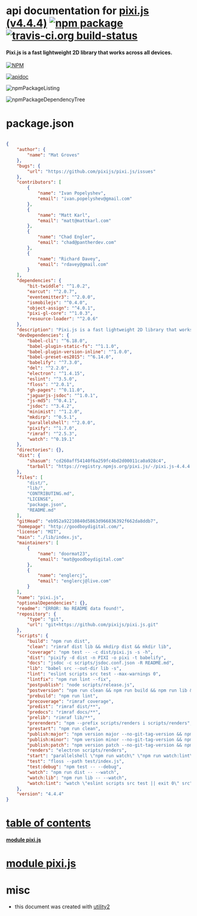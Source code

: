 # api documentation for  [pixi.js (v4.4.4)](http://goodboydigital.com/)  [![npm package](https://img.shields.io/npm/v/npmdoc-pixi.js.svg?style=flat-square)](https://www.npmjs.org/package/npmdoc-pixi.js) [![travis-ci.org build-status](https://api.travis-ci.org/npmdoc/node-npmdoc-pixi.js.svg)](https://travis-ci.org/npmdoc/node-npmdoc-pixi.js)
#### Pixi.js is a fast lightweight 2D library that works across all devices.

[![NPM](https://nodei.co/npm/pixi.js.png?downloads=true)](https://www.npmjs.com/package/pixi.js)

[![apidoc](https://npmdoc.github.io/node-npmdoc-pixi.js/build/screenCapture.buildNpmdoc.browser.%2Fhome%2Ftravis%2Fbuild%2Fnpmdoc%2Fnode-npmdoc-pixi.js%2Ftmp%2Fbuild%2Fapidoc.html.png)](https://npmdoc.github.io/node-npmdoc-pixi.js/build/apidoc.html)

![npmPackageListing](https://npmdoc.github.io/node-npmdoc-pixi.js/build/screenCapture.npmPackageListing.svg)

![npmPackageDependencyTree](https://npmdoc.github.io/node-npmdoc-pixi.js/build/screenCapture.npmPackageDependencyTree.svg)



# package.json

```json

{
    "author": {
        "name": "Mat Groves"
    },
    "bugs": {
        "url": "https://github.com/pixijs/pixi.js/issues"
    },
    "contributors": [
        {
            "name": "Ivan Popelyshev",
            "email": "ivan.popelyshev@gmail.com"
        },
        {
            "name": "Matt Karl",
            "email": "matt@mattkarl.com"
        },
        {
            "name": "Chad Engler",
            "email": "chad@pantherdev.com"
        },
        {
            "name": "Richard Davey",
            "email": "rdavey@gmail.com"
        }
    ],
    "dependencies": {
        "bit-twiddle": "^1.0.2",
        "earcut": "^2.0.7",
        "eventemitter3": "^2.0.0",
        "ismobilejs": "^0.4.0",
        "object-assign": "^4.0.1",
        "pixi-gl-core": "^1.0.3",
        "resource-loader": "^2.0.6"
    },
    "description": "Pixi.js is a fast lightweight 2D library that works across all devices.",
    "devDependencies": {
        "babel-cli": "^6.18.0",
        "babel-plugin-static-fs": "^1.1.0",
        "babel-plugin-version-inline": "^1.0.0",
        "babel-preset-es2015": "^6.14.0",
        "babelify": "^7.3.0",
        "del": "^2.2.0",
        "electron": "^1.4.15",
        "eslint": "^3.5.0",
        "floss": "^2.0.1",
        "gh-pages": "^0.11.0",
        "jaguarjs-jsdoc": "^1.0.1",
        "js-md5": "^0.4.1",
        "jsdoc": "^3.4.2",
        "minimist": "^1.2.0",
        "mkdirp": "^0.5.1",
        "parallelshell": "^2.0.0",
        "pixify": "^1.7.0",
        "rimraf": "^2.5.3",
        "watch": "^0.19.1"
    },
    "directories": {},
    "dist": {
        "shasum": "cd260aff54140f6a259fc4bd2d00011ca0a928c4",
        "tarball": "https://registry.npmjs.org/pixi.js/-/pixi.js-4.4.4.tgz"
    },
    "files": [
        "dist/",
        "lib/",
        "CONTRIBUTING.md",
        "LICENSE",
        "package.json",
        "README.md"
    ],
    "gitHead": "eb952a92210840d5863d966836392f662da8ddb7",
    "homepage": "http://goodboydigital.com/",
    "license": "MIT",
    "main": "./lib/index.js",
    "maintainers": [
        {
            "name": "doormat23",
            "email": "mat@goodboydigital.com"
        },
        {
            "name": "englercj",
            "email": "englercj@live.com"
        }
    ],
    "name": "pixi.js",
    "optionalDependencies": {},
    "readme": "ERROR: No README data found!",
    "repository": {
        "type": "git",
        "url": "git+https://github.com/pixijs/pixi.js.git"
    },
    "scripts": {
        "build": "npm run dist",
        "clean": "rimraf dist lib && mkdirp dist && mkdir lib",
        "coverage": "npm test -- -c dist/pixi.js -s -h",
        "dist": "pixify -d dist -n PIXI -o pixi -t babelify",
        "docs": "jsdoc -c scripts/jsdoc.conf.json -R README.md",
        "lib": "babel src --out-dir lib -s",
        "lint": "eslint scripts src test --max-warnings 0",
        "lintfix": "npm run lint --fix",
        "postpublish": "node scripts/release.js",
        "postversion": "npm run clean && npm run build && npm run lib && npm test",
        "prebuild": "npm run lint",
        "precoverage": "rimraf coverage",
        "predist": "rimraf dist/**",
        "predocs": "rimraf docs/**",
        "prelib": "rimraf lib/**",
        "prerenders": "npm --prefix scripts/renders i scripts/renders",
        "prestart": "npm run clean",
        "publish:major": "npm version major --no-git-tag-version && npm publish",
        "publish:minor": "npm version minor --no-git-tag-version && npm publish",
        "publish:patch": "npm version patch --no-git-tag-version && npm publish",
        "renders": "electron scripts/renders",
        "start": "parallelshell \"npm run watch\" \"npm run watch:lint\" \"npm run watch:lib\"",
        "test": "floss --path test/index.js",
        "test:debug": "npm test -- --debug",
        "watch": "npm run dist -- --watch",
        "watch:lib": "npm run lib -- --watch",
        "watch:lint": "watch \"eslint scripts src test || exit 0\" src"
    },
    "version": "4.4.4"
}
```



# <a name="apidoc.tableOfContents"></a>[table of contents](#apidoc.tableOfContents)

#### [module pixi.js](#apidoc.module.pixi.js)



# <a name="apidoc.module.pixi.js"></a>[module pixi.js](#apidoc.module.pixi.js)



# misc
- this document was created with [utility2](https://github.com/kaizhu256/node-utility2)
